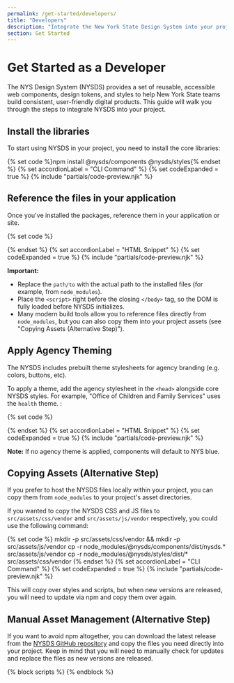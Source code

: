 ```yaml
---
permalink: /get-started/developers/
title: "Developers"
description: "Integrate the New York State Design System into your project with web components, design tokens, and styles. Learn how to install, customize, and use it in Angular, .NET, React, and more."
section: Get Started
---
```


# Get Started as a Developer

The NYS Design System (NYSDS) provides a set of reusable, accessible web components, design tokens, and styles to help New York State teams build consistent, user-friendly digital products. This guide will walk you through the steps to integrate NYSDS into your project.

## Install the libraries

To start using NYSDS in your project, you need to install the core libraries:

{% set code %}npm install @nysds/components @nysds/styles{% endset %}
{% set accordionLabel = "CLI Command" %}
{% set codeExpanded = true %}
{% include "partials/code-preview.njk" %}

## Reference the files in your application

Once you've installed the packages, reference them in your application or site. 

{% set code %}<!-- Load the NYS Design System Javascript library -->
<script src="/path/to/nysds.js"></script>
<!-- Load the full NYS Design System CSS -->
<link rel="stylesheet" href="/path/to/nysds-full.min.css" />
{% endset %}
{% set accordionLabel = "HTML Snippet" %}
{% set codeExpanded = true %}
{% include "partials/code-preview.njk" %}

**Important:** 
- Replace the `path/to` with the actual path to the installed files (for example, from `node_modules`).
- Place the `<script>` right before the closing `</body>` tag, so the DOM is fully loaded before NYSDS initializes.
- Many modern build tools allow you to reference files directly from `node_modules`, but you can also copy them into your project assets (see "Copying Assets (Alternative Step)").

## Apply Agency Theming
The NYSDS includes prebuilt theme stylesheets for agency branding (e.g. colors, buttons, etc). 

To apply a theme, add the agency stylesheet in the `<head>` alongside core NYSDS styles. For example, "Office of Children and Family Services" uses the `health` theme. :

{% set code %}<!-- Core NYSDS styles -->
<link rel="stylesheet" href="/path/to/nysds-full.min.css" /> 
<!-- Agency theme (Health) --> 
<link rel="stylesheet" href="/path/to/nysds-theme-health.min.css" /> 
{% endset %} 
{% set accordionLabel = "HTML Snippet" %} 
{% set codeExpanded = true %} 
{% include "partials/code-preview.njk" %}

**Note:** If no agency theme is applied, components will default to NYS blue.

## Copying Assets (Alternative Step)

If you prefer to host the NYSDS files locally within your project, you can copy them from `node_modules` to your project's asset directories.

If you wanted to copy the NYSDS CSS and JS files to `src/assets/css/vendor` and `src/assets/js/vendor` respectively, you could use the following command:

{% set code %}
mkdir -p src/assets/css/vendor && mkdir -p src/assets/js/vendor
cp -r node_modules/@nysds/components/dist/nysds.* src/assets/js/vendor
cp -r node_modules/@nysds/styles/dist/* src/assets/css/vendor
{% endset %}
{% set accordionLabel = "CLI Command" %}
{% set codeExpanded = true %}
{% include "partials/code-preview.njk" %}

This will copy over styles and scripts, but when new versions are released, you will need to update via npm and copy them over again.

## Manual Asset Management (Alternative Step)

If you want to avoid npm altogether, you can download the latest release from the [NYSDS GitHub repository](https://github.com/ITS-HCD/nysds/releases/latest/) and copy the files you need directly into your project. Keep in mind that you will need to manually check for updates and replace the files as new versions are released.

{% block scripts %}
{% endblock %}
